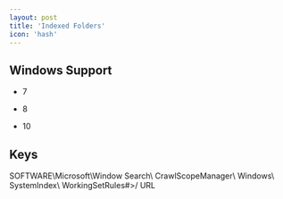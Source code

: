 ```yaml
---
layout: post
title: 'Indexed Folders'
icon: 'hash'
---
```


## Windows Support

- 7

- 8

- 10



## Keys

SOFTWARE\Microsoft\Window Search\ CrawlScopeManager\ Windows\ SystemIndex\ WorkingSetRules\#&gt;/ URL


